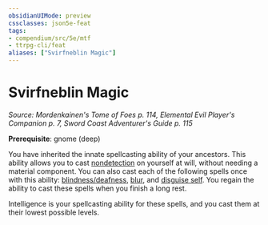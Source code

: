 ```yaml
---
obsidianUIMode: preview
cssclasses: json5e-feat
tags:
- compendium/src/5e/mtf
- ttrpg-cli/feat
aliases: ["Svirfneblin Magic"]
---
```

# Svirfneblin Magic
*Source: Mordenkainen's Tome of Foes p. 114, Elemental Evil Player's Companion p. 7, Sword Coast Adventurer's Guide p. 115*  

**Prerequisite**: gnome (deep)

You have inherited the innate spellcasting ability of your ancestors. This ability allows you to cast [nondetection](compendium/spells/nondetection.md) on yourself at will, without needing a material component. You can also cast each of the following spells once with this ability: [blindness/deafness](compendium/spells/blindness-deafness.md), [blur](compendium/spells/blur.md), and [disguise self](compendium/spells/disguise-self.md). You regain the ability to cast these spells when you finish a long rest.

Intelligence is your spellcasting ability for these spells, and you cast them at their lowest possible levels.